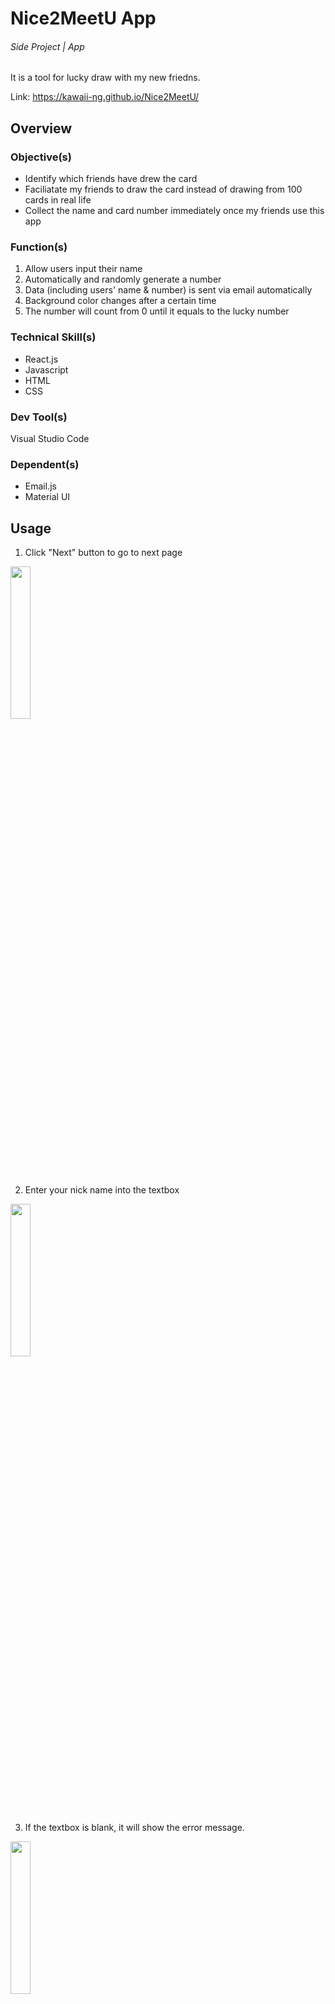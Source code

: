 # Nice2MeetU App 
###### Side Project | App
It is a tool for lucky draw with my new friedns.

Link: https://kawaii-ng.github.io/Nice2MeetU/

## Overview
### Objective(s)
- Identify which friends have drew the card
- Faciliatate my friends to draw the card instead of drawing from 100 cards in real life
- Collect the name and card number immediately once my friends use this app

### Function(s)
1. Allow users input their name
2. Automatically and randomly generate a number 
3. Data (including users' name & number) is sent via email automatically
4. Background color changes after a certain time
5. The number will count from 0 until it equals to the lucky number

### Technical Skill(s)
- React.js
- Javascript
- HTML
- CSS

### Dev Tool(s)
Visual Studio Code

### Dependent(s)
- Email.js
- Material UI

## Usage
1. Click "Next" button to go to next page
<img src="https://user-images.githubusercontent.com/55972286/121630321-7d95f800-caaf-11eb-9af2-0d05552baba5.PNG" width="25%">

2. Enter your nick name into the textbox

<img src="https://user-images.githubusercontent.com/55972286/121630371-9b635d00-caaf-11eb-84bf-0b8acf66f1b0.PNG" width="25%">

3. If the textbox is blank, it will show the error message. 

<img src="https://user-images.githubusercontent.com/55972286/121630393-a3bb9800-caaf-11eb-8302-eb293f20f62b.PNG" width="25%">

4. Click "Draw Your Card" Button to draw a card number

<img src="https://user-images.githubusercontent.com/55972286/121630406-a918e280-caaf-11eb-9358-1cbc7dc0aa68.PNG" width="25%">

